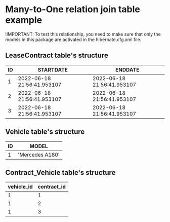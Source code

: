 # Many-to-One relation join table example

!IMPORTANT: To test this relationship, you need to make sure that only the models
in this package are activated in the hibernate.cfg.xml file.

## LeaseContract table's structure

| ID  | STARTDATE                  | ENDDATE                    |
|-----|----------------------------|----------------------------|
| 1   | 2022-06-18 21:56:41.953107 | 2022-06-18 21:56:41.953107 |
| 2   | 2022-06-18 21:56:41.953107 | 2022-06-18 21:56:41.953107 |
| 3   | 2022-06-18 21:56:41.953107 | 2022-06-18 21:56:41.953107 |

## Vehicle table's structure

| ID  | MODEL                     |
|-----|---------------------------|
| 1   | 'Mercedes A180'           |

## Contract_Vehicle table's structure

| vehicle_id | contract_id |
|------------|-------------|
| 1          | 1           |
| 1          | 2           |
| 1          | 3           |
